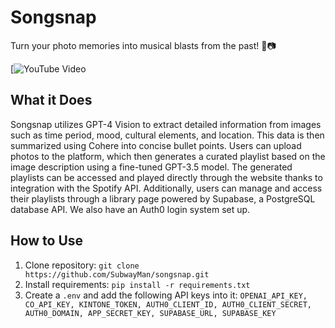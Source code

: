 # Songsnap
Turn your photo memories into musical blasts from the past! 🎵📷

[![YouTube Video](https://www.youtube.com/watch?v=4eT1EpgSBOE)

## What it Does
Songsnap utilizes GPT-4 Vision to extract detailed information from images such as time period, mood, cultural elements, and location. This data is then summarized using Cohere into concise bullet points. Users can upload photos to the platform, which then generates a curated playlist based on the image description using a fine-tuned GPT-3.5 model. The generated playlists can be accessed and played directly through the website thanks to integration with the Spotify API. Additionally, users can manage and access their playlists through a library page powered by Supabase, a PostgreSQL database API. We also have an Auth0 login system set up.

## How to Use
1. Clone repository: `git clone https://github.com/SubwayMan/songsnap.git`
2. Install requirements: `pip install -r requirements.txt`
3. Create a `.env` and add the following API keys into it: `OPENAI_API_KEY, CO_API_KEY, KINTONE_TOKEN, AUTH0_CLIENT_ID, AUTH0_CLIENT_SECRET, AUTH0_DOMAIN, APP_SECRET_KEY, SUPABASE_URL, SUPABASE_KEY`
